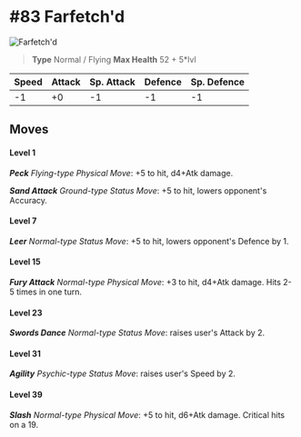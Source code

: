 # #83 Farfetch'd


![Farfetch'd](https://img.pokemondb.net/sprites/home/normal/1x/farfetchd.png)

> **Type** Normal / Flying
> **Max Health** 52 + 5\*lvl

| Speed | Attack | Sp. Attack | Defence | Sp. Defence |
| ----- | ------ | ---------- | ------- | ----------- |
| -1 | +0 | -1 | -1 | -1 |

## Moves
#### Level 1

***Peck** Flying-type Physical Move*: +5 to hit, d4+Atk damage. 

***Sand Attack** Ground-type Status Move*: +5 to hit, lowers opponent's Accuracy.
#### Level 7

***Leer** Normal-type Status Move*: +5 to hit, lowers opponent's Defence by 1.
#### Level 15

***Fury Attack** Normal-type Physical Move*: +3 to hit, d4+Atk damage. Hits 2-5 times in one turn.
#### Level 23

***Swords Dance** Normal-type Status Move*: raises user's Attack by 2.
#### Level 31

***Agility** Psychic-type Status Move*: raises user's Speed by 2.
#### Level 39

***Slash** Normal-type Physical Move*: +5 to hit, d6+Atk damage. Critical hits on a 19.

